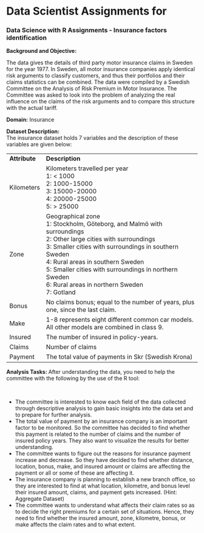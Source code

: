 <h1>Data Scientist Assignments for </h1>

<h3>Data Science with R Assignments - Insurance factors identification</b></h3>
<div _ngcontent-bjs-c42=""><p><strong>Background and Objective:</strong></p>

<p>The data gives the details of third party motor insurance claims in Sweden for the year 1977. In Sweden, all motor insurance companies apply identical risk arguments to classify customers, and thus their portfolios and their claims statistics can be combined. The data were compiled by a Swedish Committee on the Analysis of Risk Premium in Motor Insurance. The Committee was asked to look into the problem of analyzing the real influence on the claims of the risk arguments and to compare this structure with the actual tariff.</p>

<p><strong>Domain:</strong> Insurance</p>

<p><strong>Dataset Description:</strong>&nbsp;<br>
The insurance dataset holds 7 variables and the description of these variables are given below:&nbsp;</p>

<div class="table-responsive">
<table class="table" style="width: 100%;">
	<tbody>
		<tr>
			<td><strong>Attribute</strong></td>
			<td><strong>Description</strong></td>
		</tr>
		<tr>
			<td>Kilometers</td>
			<td>Kilometers travelled per year&nbsp;<br>
			1: &lt; 1000&nbsp;<br>
			2: 1000-15000&nbsp;<br>
			3: 15000-20000&nbsp;<br>
			4: 20000-25000&nbsp;<br>
			5: &gt; 25000</td>
		</tr>
		<tr>
			<td>Zone</td>
			<td>Geographical zone&nbsp;<br>
			1: Stockholm, Göteborg, and Malmö with surroundings<br>
			2: Other large cities with surroundings&nbsp;<br>
			3: Smaller cities with surroundings in southern Sweden&nbsp;<br>
			4: Rural areas in southern Sweden&nbsp;<br>
			5: Smaller cities with surroundings in northern Sweden&nbsp;<br>
			6: Rural areas in northern Sweden<br>
			7: Gotland</td>
		</tr>
		<tr>
			<td>Bonus</td>
			<td>No claims bonus; equal to the number of years, plus one, since the last claim.</td>
		</tr>
		<tr>
			<td>Make</td>
			<td>1-8 represents eight different common car models. All other models are combined in class 9.</td>
		</tr>
		<tr>
			<td>Insured&nbsp;</td>
			<td>The number of insured in policy-years.</td>
		</tr>
		<tr>
			<td>Claims&nbsp;</td>
			<td>Number of claims</td>
		</tr>
		<tr>
			<td>Payment&nbsp;</td>
			<td>The total value of payments in Skr (Swedish Krona)</td>
		</tr>
	</tbody>
</table>
<strong>Analysis Tasks: </strong>After understanding the data, you need to help the committee with the following by the use of the R tool:</div>

<p>&nbsp;</p>

<ul>
	<li>The committee is interested to know each field of the data collected through descriptive analysis to gain basic insights into the data set and to prepare for further analysis. &nbsp;</li>
	<li>The total value of payment by an insurance company is an important factor to be monitored. So the committee has decided to find whether this payment is related to the number of claims and the number of insured policy years. They also want to visualize the results for better understanding.&nbsp;</li>
	<li>The committee wants to figure out the reasons for insurance payment increase and decrease. So they have decided to find whether distance, location, bonus, make, and insured amount or claims are affecting the payment or all or some of these are affecting it.&nbsp;</li>
	<li>The insurance company is planning to establish a new branch office, so they are interested to find at what location, kilometre, and bonus level their insured amount, claims, and payment gets increased. (Hint: Aggregate Dataset)&nbsp;</li>
	<li>The committee wants to understand what affects their claim rates so as to decide the right premiums for a certain set of situations. Hence, they need to find whether the insured amount, zone, kilometre, bonus, or make affects the claim rates and to what extent.&nbsp;</li>
</ul>